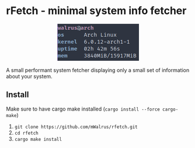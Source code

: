 # rFetch - minimal system info fetcher
<p align="center">
  <img src="./demo.png" alt="demo" />
</p>

A small performant system fetcher displaying only a small set of information about your system.

## Install
Make sure to have cargo make installed (`cargo install --force cargo-make`)
1. `git clone https://github.com/mWalrus/rfetch.git`
2. `cd rfetch`
3. `cargo make install`
